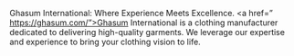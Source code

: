 Ghasum International: Where Experience Meets Excellence.
<a href=” https://ghasum.com/”>Ghasum International</a> is a clothing manufacturer dedicated to delivering high-quality garments. We leverage our expertise and experience to bring your clothing vision to life.

